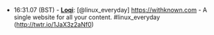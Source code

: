 * <a id="16:31.07">16:31.07 (BST)</a> - __[Loqi](https://github.com/Loqi)__: [@linux_everyday] https://withknown.com - A single website for all your content.  #linux_everyday (http://twtr.io/1JaX3z2aNf0)
